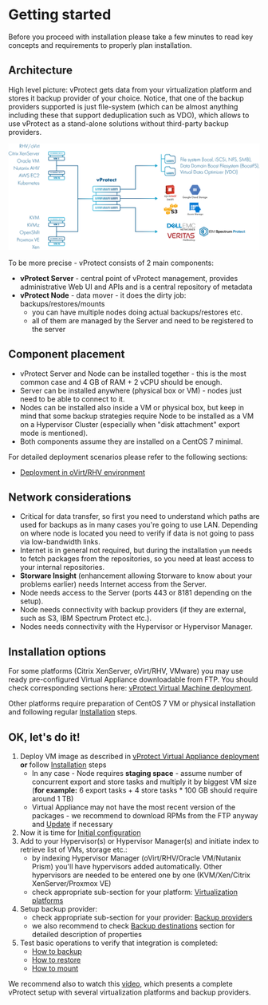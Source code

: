 # Getting started

Before you proceed with installation please take a few minutes to read key concepts and requirements to properly plan installation.

## Architecture

High level picture: vProtect gets data from your virtualization platform and stores it backup provider of your choice. Notice, that one of the backup providers supported is just file-system \(which can be almost anything including these that support deduplication such as VDO\), which allows to use vProtect as a stand-alone solutions without third-party backup providers.



![High level architecture](../.gitbook/assets/vprotect-architektura.jpg)



To be more precise - vProtect consists of 2 main components:

* **vProtect Server** - central point of vProtect management, provides administrative Web UI and APIs and  is a central repository of metadata
* **vProtect Node** - data mover - it does the dirty job: backups/restores/mounts
  * you can have multiple nodes doing actual backups/restores etc.
  * all of them are managed by the Server and need to be registered to the server

## Component placement

* vProtect Server and Node can be installed together - this is the most common case and 4 GB of RAM + 2 vCPU should be enough.
* Server can be installed anywhere \(physical box or VM\) - nodes just need to be able to connect to it.
* Nodes can be installed also inside a VM or physical box, but keep in mind that some backup strategies require Node to be installed as a VM on a Hypervisor Cluster \(especially when "disk attachment" export mode is mentioned\).
* Both components assume they are installed on a CentOS 7 minimal.

For detailed deployment scenarios please refer to the following sections:

* [Deployment in oVirt/RHV environment](deployment-in-ovirt-rhv-environment.md)

## Network considerations

* Critical for data transfer, so first you need to understand which paths are used for backups as in many cases you're going to use LAN. Depending on where node is located you need to verify if data is not going to pass via low-bandwidth links.
* Internet is in general not required, but during the installation `yum` needs to fetch packages from the repositories, so you need at least access to your internal repositories.
* **Storware Insight** \(enhancement allowing Storware to know about your problems earlier\) needs Internet access from the Server.
* Node needs access to the Server \(ports 443 or 8181 depending on the setup\).
* Node needs connectivity with backup providers \(if they are external, such as S3, IBM Spectrum Protect etc.\).
* Nodes needs connectivity with the Hypervisor or Hypervisor Manager.

## Installation options

For some platforms \(Citrix XenServer, oVirt/RHV, VMware\) you may use ready pre-configured Virtual Appliance downloadable from FTP. You should check corresponding sections here: [vProtect Virtual Machine deployment](../image/).

Other platforms require preparation of CentOS 7 VM or physical installation and following regular [Installation](../install/) steps.

## OK, let's do it!

1. Deploy VM image as described in [vProtect Virtual Appliance deployment](../image/) **or** follow [Installation](../install/) steps
   * In any case - Node requires **staging space** - assume number of concurrent export and store tasks and multiply it by biggest VM size \(**for example:** 6 export tasks + 4 store tasks \* 100 GB should require around 1 TB\)
   * Virtual Appliance may not have the most recent version of the packages - we recommend to download RPMs from the FTP anyway and [Update](../update.md) if necessary
2. Now it is time for [Initial configuration](../initial_config/)
3. Add to your Hypervisor\(s\) or Hypervisor Manager\(s\) and initiate index to retrieve list of VMs, storage etc.:
   * by indexing Hypervisor Manager \(oVirt/RHV/Oracle VM/Nutanix Prism\) you'll have hypervisors added automatically. Other hypervisors are needed to be entered one by one \(KVM/Xen/Citrix XenServer/Proxmox VE\)
   * check appropriate sub-section for your platform: [Virtualization platforms](../initial_config/virtualization-platforms/)
4. Setup backup provider:
   * check appropriate sub-section for your provider: [Backup providers](../initial_config/backup-providers/)
   * we also recommend to check [Backup destinations](../admin_webui_overview/admin_webui_bd.md) section for detailed description of properties
5. Test basic operations to verify that integration is completed:
   * [How to backup](../admin_webui_overview/admin_webui_how_to_backup.md)
   * [How to restore](../admin_webui_overview/admin_webui_how_to_restore.md)
   * [How to mount](../admin_webui_overview/admin_webui_how_to_mount.md)

We recommend also to watch this [video](https://www.youtube.com/watch?v=c3PnfXG5Fs4), which presents a complete vProtect setup with several virtualization platforms and backup providers.




